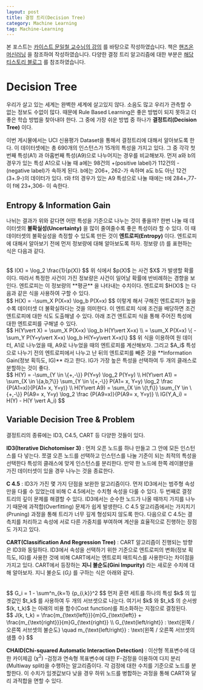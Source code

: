 ```yaml
---
layout: post
title: 결정 트리(Decision Tree)
category: Machine Learning
tag: Machine-Learning
---
```


 본 포스트는 [카이스트 문일철 교수님의 강의](https://www.edwith.org/machinelearning1_17/joinLectures/9738) 를 바탕으로 작성하였습니다. 책은 [핸즈온 머신러닝](http://www.yes24.com/Product/Goods/59878826) 을 참조하여 작성하였습니다. 다양한 결정 트리 알고리즘에 대한 부분은 [해당 티스토리 블로그](https://ai-times.tistory.com) 를 참조하였습니다.



# Decision Tree

우리가 살고 있는 세계는 완벽한 세계에 살고있지 않다. 소음도 많고 우리가 관측할 수 없는 정보도 수없이 많다. 때문에 Rule Based Learning은 좋은 방법이 되지 못하고 더 좋은 학습 방법을 찾아내야 한다. 그 중에 가장 쉬운 방법 중 하나가 **결정트리(Decision Tree)** 이다. 

이번 게시물에서는 UCI 신용평가 Dataset을 통해서 결정트리에 대해서 알아보도록 한다. 이 데이터셋에는 총 690개의 인스턴스가 15개의 특성을 가지고 있다. 그 중 각각 첫 번째 특성(A1) 과 아홉번째 특성(A9)으로 나누어지는 경우를 비교해보자. 먼저 a와 b의 경우가 있는 특성 A1으로 나눌 때 a에는 98건의 +(positive label)가  112건의 -(negative label)가 속하게 된다. b에는 206+, 262-가 속하며 a도 b도 아닌 12건(3+.9-)의 데이터가 있다. t와 f의 경우가 있는 A9 특성으로 나눌 때에는 t에 284+,77- 이 f에 23+,306- 이 속한다.



## Entropy & Information Gain

나뉘는 결과가 위와 같다면 어떤 특성을 기준으로 나누는 것이 좋을까? 한번 나눌 때 데이터셋의 **불확실성(Uncertainty)** 을 많이 줄여줄수록 좋은 특성이라 할 수 있다. 이 때 데이터셋의 불확실성을 측정할 수 있도록 만든 것이 **엔트로피(Entropy)** 이다. 엔트로피에 대해서 알아보기 전에 먼저 정보량에 대해 알아보도록 하자. 정보량 $(I)$ 를 표현하는 식은 다음과 같다.

<br>
$$
I(X) = \log_2 \frac{1}{p(X)}
$$
위 식에서 $p(X)$ 는 사건 $X$ 가 발생할 확률이다. 따라서 특정한 사건이 가진 정보량은 사건이 일어날 확률에 반비례하는 경향을 보인다. 엔트로피는 이 정보량의 **평균** 을 나타내는 수치이다. 엔트로피 $H(X)$ 는 다음과 같은 식을 사용하여 구할 수 있다.

<br>
$$
H(X) = -\sum_X P(X=x) \log_b P(X=x)
$$
이렇게 해서 구해진 엔트로피가 높을수록 데이터셋 더 불확실하다는 것을 의미한다. 이 엔트로피 식에 조건을 배당하면 조건 엔트로피에 대한 식도 도출해낼 수 있다. 아래 조건 엔트로피 식을 통해 주어진 특성에 대한 엔트로피를 구해낼 수 있다.

<br>
$$
H(Y\vert X) = \sum_X P(X=x) \log_b H(Y\vert X=x) \\
= \sum_X P(X=x) \{ -\sum_Y P(Y=y\vert X=x) \log_b H(Y=y\vert X=x)\}
$$
위 식을 이용하여 원 데이터, A1로 나누었을 때, A9로 나누었을 때의 엔트로피를 계산해보자. 그리고 $A_i$ 특성으로 나누기 전의 엔트로피에서 나누고 난 뒤의 엔트로피를 빼준 것을 **Information Gain(정보 획득도, IG)** 라고 한다. IG가 가장 높은 특성을 선택하여 두 개의 클래스로 분할하는 것이 좋다.

<br>
$$
H(Y) = -\sum_{Y \in \{+,-\}} P(Y=y) \log_2 P(Y=y) \\
H(Y\vert A1) = \sum_{X \in \{a,b,?\}} \sum_{Y \in \{+,-\}} P(A1= x, Y=y) \log_2 \frac {P(A1=x)}{P(A1= x, Y=y)} \\
H(Y\vert A9) = \sum_{X \in \{t,f\}} \sum_{Y \in \{+,-\}} P(A9= x, Y=y) \log_2 \frac {P(A9=x)}{P(A9= x, Y=y)} \\
IG(Y,A_i) = H(Y) - H(Y \vert A_i)
$$



## Variable Decision Tree & Problem

결정트리의 종류에는 ID3, C4.5, CART 등 다양한 것들이 있다.

**ID3(Iterative Dichotomiser 3)** : 먼저 오픈 노드를 하나 만들고 그 안에 모든 인스턴스를 다 넣는다. 쪼갤 오픈 노드를 선택하고 인스턴스를 나눌 기준이 되는 최적의 특성을 선택한다 특성의 클래스에 맞게 인스턴스를 분리한다. 만약 한 노드에 한쪽 레이블만을 가진 데이터셋이 있을 경우 나누는 것을 종료한다.

**C 4.5** : ID3가 가진 몇 가지 단점을 보완한 알고리즘이다. 먼저 ID3에서는 범주형 속성만을 다룰 수 있었는데 비해 C 4.5에서는 수치형 속성을 다룰 수 있다. 두 번째로 결정 트리의 깊이 문제를 해결할 수 있다. ID3에서는 순수한 노드가 나올 때까지 가지를 나누기 때문에 과적합(Overfitting) 문제가 쉽게 발생한다. C 4.5 알고리즘에서는 가지치기(Pruning) 과정을 통해 트리가 너무 깊게 형성되지 않도록 한다. 다음으로 C 4.5는 결측치를 처리하고 속성에 서로 다른 가중치를 부여하며 계산을 효율적으로 진행하는 장점도 가지고 있다.

**CART(Classification And Regression Tree)** : CART 알고리즘이 진행되는 방향은 ID3와 동일하다. ID3에서 속성을 선택하기 위한 기준으로 엔트로피의 변화(정보 획득도, IG)를 사용한 것에 비해 CART에서는 엔트로피 매트릭스를 사용한다는 차이점을 가지고 있다. CART에서 등장하는 **지니 불순도(Gini Impurity)** 라는 새로운 수치에 대해 알아보자. 지니 불순도 $(G_i)$ 를 구하는 식은 아래와 같다.

<br/>
$$
G_i = 1 - \sum^n_{k=1} {p_{i,k}}^2
$$
먼저 훈련 세트를 하나의 특성 $k$ 의 임곗값인 $t_k$ 를 사용하여 두 개의 서브셋으로 나눈다. 여기서 $k$ 와 $t_k$ 의 순서쌍 $(k, t_k)$ 는 아래의 비용 함수(Cost function)를 최소화하는 지점으로 결정된다.

<br/>
$$
J(k, t_k) = \frac{m_{\text{left}}}{m}G_{\text{left}} + \frac{m_{\text{right}}}{m}G_{\text{right}} \\
G_{\text{left/right}} : \text{왼쪽 / 오른쪽 서브셋의 불순도} \quad 
m_{\text{left/right}} : \text{왼쪽 / 오른쪽 서브셋의 샘플 수}
$$


**CHAID(Chi-squared Automatic Interaction Detection)** : 이산형 목표변수에 대한 카이제곱 $(\chi^2)$ -검정과 연속형 목표변수에 대한 F-검정을 이용하여 다지 분리(Multiway split)을 수행하는 알고리즘이다. 각 검정에 대한 수치를 기준으로 노드를 분할한다. 이 수치가 임곗값보다 낮을 경우 하위 노드를 병합하는 과정을 통해 CART와 달리 과적합을 면할 수 있다. 



